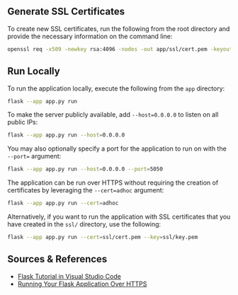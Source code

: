 ## Generate SSL Certificates

To create new SSL certificates, run the following from the root directory and provide the necessary information on the command line:

```bash
openssl req -x509 -newkey rsa:4096 -nodes -out app/ssl/cert.pem -keyout app/ssl/key.pem -days 365
```

## Run Locally

To run the application locally, execute the following from the `app` directory:

```bash
flask --app app.py run
```

To make the server publicly available, add `--host=0.0.0.0` to listen on all public IPs:

```bash
flask --app app.py run --host=0.0.0.0
```

You may also optionally specify a port for the application to run on with the `--port=` argument:

```bash
flask --app app.py run --host=0.0.0.0 --port=5050
```

The application can be run over HTTPS without requiring the creation of certificates by leveraging the `--cert=adhoc` argument:

```bash
flask --app app.py run --cert=adhoc
```

Alternatively, if you want to run the application with SSL certificates that you have created in the `ssl/` directory, use the following:

```bash
flask --app app.py run --cert=ssl/cert.pem --key=ssl/key.pem
```

## Sources & References

- [Flask Tutorial in Visual Studio Code](https://code.visualstudio.com/docs/python/tutorial-flask)
- [Running Your Flask Application Over HTTPS](https://blog.miguelgrinberg.com/post/running-your-flask-application-over-https)
